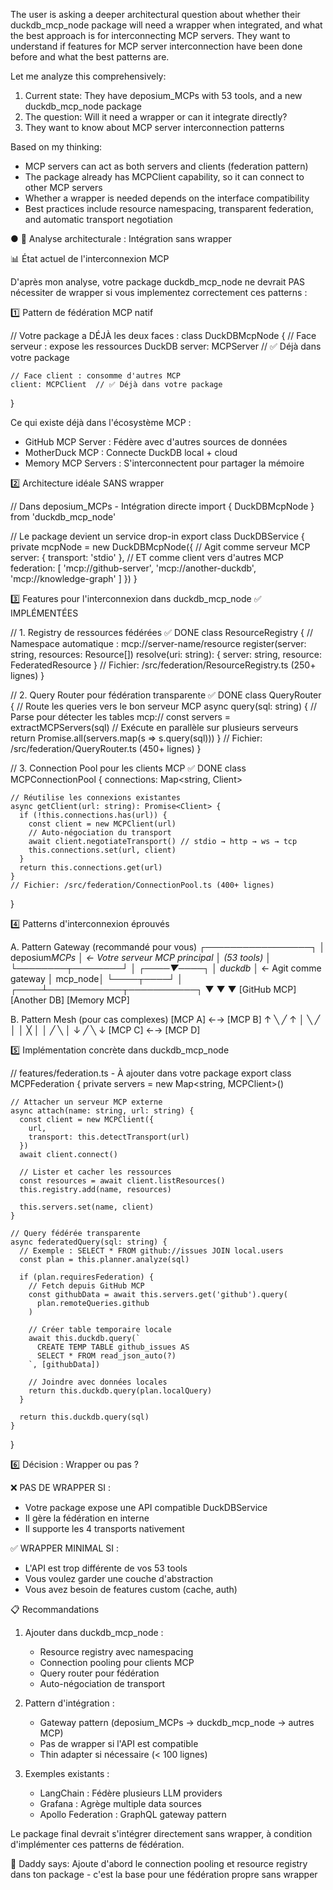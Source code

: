 The user is asking a deeper architectural question about whether their duckdb_mcp_node package will need a wrapper when integrated, and what the best approach is for
interconnecting MCP servers. They want to understand if features for MCP server interconnection have been done before and what the best patterns are.

Let me analyze this comprehensively:

1. Current state: They have deposium_MCPs with 53 tools, and a new duckdb_mcp_node package
2. The question: Will it need a wrapper or can it integrate directly?
3. They want to know about MCP server interconnection patterns

Based on my thinking:

- MCP servers can act as both servers and clients (federation pattern)
- The package already has MCPClient capability, so it can connect to other MCP servers
- Whether a wrapper is needed depends on the interface compatibility
- Best practices include resource namespacing, transparent federation, and automatic transport negotiation

● 🎯 Analyse architecturale : Intégration sans wrapper

📊 État actuel de l'interconnexion MCP

D'après mon analyse, votre package duckdb_mcp_node ne devrait PAS nécessiter de wrapper si vous implementez correctement ces patterns :

1️⃣ Pattern de fédération MCP natif

// Votre package a DÉJÀ les deux faces :
class DuckDBMcpNode {
// Face serveur : expose les ressources DuckDB
server: MCPServer // ✅ Déjà dans votre package

    // Face client : consomme d'autres MCP
    client: MCPClient  // ✅ Déjà dans votre package

}

Ce qui existe déjà dans l'écosystème MCP :

- GitHub MCP Server : Fédère avec d'autres sources de données
- MotherDuck MCP : Connecte DuckDB local + cloud
- Memory MCP Servers : S'interconnectent pour partager la mémoire

2️⃣ Architecture idéale SANS wrapper

// Dans deposium_MCPs - Intégration directe
import { DuckDBMcpNode } from 'duckdb_mcp_node'

// Le package devient un service drop-in
export class DuckDBService {
private mcpNode = new DuckDBMcpNode({
// Agit comme serveur MCP
server: { transport: 'stdio' },
// ET comme client vers d'autres MCP
federation: [
'mcp://github-server',
'mcp://another-duckdb',
'mcp://knowledge-graph'
]
})
}

3️⃣ Features pour l'interconnexion dans duckdb_mcp_node ✅ IMPLÉMENTÉES

// 1. Registry de ressources fédérées ✅ DONE
class ResourceRegistry {
// Namespace automatique : mcp://server-name/resource
register(server: string, resources: Resource[])
resolve(uri: string): { server: string, resource: FederatedResource }
// Fichier: /src/federation/ResourceRegistry.ts (250+ lignes)
}

// 2. Query Router pour fédération transparente ✅ DONE
class QueryRouter {
// Route les queries vers le bon serveur MCP
async query(sql: string) {
// Parse pour détecter les tables mcp://
const servers = extractMCPServers(sql)
// Exécute en parallèle sur plusieurs serveurs
return Promise.all(servers.map(s => s.query(sql)))
}
// Fichier: /src/federation/QueryRouter.ts (450+ lignes)
}

// 3. Connection Pool pour les clients MCP ✅ DONE
class MCPConnectionPool {
connections: Map<string, Client>

    // Réutilise les connexions existantes
    async getClient(url: string): Promise<Client> {
      if (!this.connections.has(url)) {
        const client = new MCPClient(url)
        // Auto-négociation du transport
        await client.negotiateTransport() // stdio → http → ws → tcp
        this.connections.set(url, client)
      }
      return this.connections.get(url)
    }
    // Fichier: /src/federation/ConnectionPool.ts (400+ lignes)

}

4️⃣ Patterns d'interconnexion éprouvés

A. Pattern Gateway (recommandé pour vous)
┌─────────────────┐
│ deposium*MCPs │ ← Votre serveur MCP principal
│ (53 tools) │
└────────┬────────┘
│
┌────▼────┐
│ duckdb* │ ← Agit comme gateway
│ mcp_node│
└────┬────┘
│
┌────┴────────────┬───────────┐
▼ ▼ ▼
[GitHub MCP] [Another DB] [Memory MCP]

B. Pattern Mesh (pour cas complexes)
[MCP A] ←→ [MCP B]
↑ ╲ ╱ ↑
│ ╲ ╱ │
│ ╳ │
│ ╱ ╲ │
↓ ╱ ╲ ↓
[MCP C] ←→ [MCP D]

5️⃣ Implémentation concrète dans duckdb_mcp_node

// features/federation.ts - À ajouter dans votre package
export class MCPFederation {
private servers = new Map<string, MCPClient>()

    // Attacher un serveur MCP externe
    async attach(name: string, url: string) {
      const client = new MCPClient({
        url,
        transport: this.detectTransport(url)
      })
      await client.connect()

      // Lister et cacher les ressources
      const resources = await client.listResources()
      this.registry.add(name, resources)

      this.servers.set(name, client)
    }

    // Query fédérée transparente
    async federatedQuery(sql: string) {
      // Exemple : SELECT * FROM github://issues JOIN local.users
      const plan = this.planner.analyze(sql)

      if (plan.requiresFederation) {
        // Fetch depuis GitHub MCP
        const githubData = await this.servers.get('github').query(
          plan.remoteQueries.github
        )

        // Créer table temporaire locale
        await this.duckdb.query(`
          CREATE TEMP TABLE github_issues AS
          SELECT * FROM read_json_auto(?)
        `, [githubData])

        // Joindre avec données locales
        return this.duckdb.query(plan.localQuery)
      }

      return this.duckdb.query(sql)
    }

}

6️⃣ Décision : Wrapper ou pas ?

❌ PAS DE WRAPPER SI :

- Votre package expose une API compatible DuckDBService
- Il gère la fédération en interne
- Il supporte les 4 transports nativement

✅ WRAPPER MINIMAL SI :

- L'API est trop différente de vos 53 tools
- Vous voulez garder une couche d'abstraction
- Vous avez besoin de features custom (cache, auth)

📋 Recommandations

1. Ajouter dans duckdb_mcp_node :


    - Resource registry avec namespacing
    - Connection pooling pour clients MCP
    - Query router pour fédération
    - Auto-négociation de transport

2. Pattern d'intégration :


    - Gateway pattern (deposium_MCPs → duckdb_mcp_node → autres MCP)
    - Pas de wrapper si l'API est compatible
    - Thin adapter si nécessaire (< 100 lignes)

3. Exemples existants :


    - LangChain : Fédère plusieurs LLM providers
    - Grafana : Agrège multiple data sources
    - Apollo Federation : GraphQL gateway pattern

Le package final devrait s'intégrer directement sans wrapper, à condition d'implémenter ces patterns de fédération.

👨 Daddy says: Ajoute d'abord le connection pooling et resource registry dans ton package - c'est la base pour une fédération propre sans wrapper
